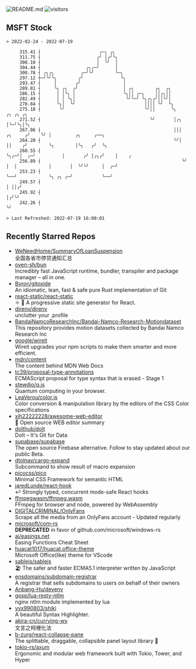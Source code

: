 ![README.md](https://github.com/Gerhut/Gerhut/workflows/README.md/badge.svg)
![visitors](https://visitors.vercel.app/Gerhut/Gerhut?token=8cf69d1f6813d272ef062726b6070c9be4ff72038cfe5a7ded7384a8da65d866)

## MSFT Stock

```
> 2022-02-24 - 2022-07-19

     315.41 ┤                      ╭─╮ ╭╮                                                                        
     311.75 ┤                     ╭╯ │╭╯╰╮                                                                       
     308.10 ┤                     │  ╰╯  │                                                                       
     304.44 ┤                 ╭╮╭─╯      │                                                                       
     300.78 ┤ ╭╮╭╮          ╭─╯╰╯        ╰─╮                                                                     
     297.12 ┼─╯╰╯╰╮        ╭╯              ╰╮                                                                    
     293.47 ┤     │       ╭╯                │                                                                    
     289.81 ┤     ╰╮ ╭╮  ╭╯                 │ ╭╮        ╭╮  ╭╮                                                   
     286.15 ┤      │ │╰╮ │                  ╰╮││ ╭─╮    ││╭╮││                                                   
     282.49 ┤      │ │ ╰╮│                   ╰╯╰─╯ ╰╮╭╮╭╯││╰╯│                                                   
     278.84 ┤      ╰╮│  ╰╯                          ││││ ╰╯  ╰╮                                                  
     275.18 ┤       ╰╯                              ╰╯││      ╰╮             ╭╮ ╭╮ ╭╮                            
     271.52 ┤                                         ╰╯       │╭╮           │╰─╯╰╮│╰╮                           
     267.86 ┤                                                  │││   ╭╮     ╭╯    ╰╯ │         ╭╮     ╭──╮       
     264.20 ┤                                                  ╰╯│   ││    ╭╯        ╰╮        │╰╮   ╭╯  ╰╮      
     260.55 ┤                                                    ╰╮╭─╯│  ╭─╯          │       ╭╯ │╭╮╭╯    │    ╭ 
     256.89 ┤                                                     ╰╯  │  │            │       │  ╰╯╰╯     │  ╭─╯ 
     253.23 ┤                                                         ╰──╯            ╰╮ ╭╮ ╭─╯           ╰──╯   
     249.57 ┤                                                                          │ ││╭╯                    
     245.92 ┤                                                                          │╭╯╰╯                     
     242.26 ┤                                                                          ╰╯                        

> Last Refreshed: 2022-07-19 16:00:01
```

## Recently Starred Repos

- [WeNeedHome/SummaryOfLoanSuspension](https://github.com/WeNeedHome/SummaryOfLoanSuspension)  
  全国各省市停贷通知汇总
- [oven-sh/bun](https://github.com/oven-sh/bun)  
  Incredibly fast JavaScript runtime, bundler, transpiler and package manager – all in one.
- [Byron/gitoxide](https://github.com/Byron/gitoxide)  
  An idiomatic, lean, fast & safe pure Rust implementation of Git
- [react-static/react-static](https://github.com/react-static/react-static)  
  ⚛️ 🚀 A progressive static site generator for React.
- [direnv/direnv](https://github.com/direnv/direnv)  
  unclutter your .profile
- [BandaiNamcoResearchInc/Bandai-Namco-Research-Motiondataset](https://github.com/BandaiNamcoResearchInc/Bandai-Namco-Research-Motiondataset)  
  This repository provides motion datasets collected by Bandai Namco Research Inc
- [google/wireit](https://github.com/google/wireit)  
  Wireit upgrades your npm scripts to make them smarter and more efficient.
- [mdn/content](https://github.com/mdn/content)  
  The content behind MDN Web Docs
- [tc39/proposal-type-annotations](https://github.com/tc39/proposal-type-annotations)  
  ECMAScript proposal for type syntax that is erased - Stage 1
- [stewdio/q.js](https://github.com/stewdio/q.js)  
  Quantum computing in your browser.
- [LeaVerou/color.js](https://github.com/LeaVerou/color.js)  
  Color conversion & manipulation library by the editors of the CSS Color specifications
- [xjh22222228/awesome-web-editor](https://github.com/xjh22222228/awesome-web-editor)  
  🔨  Open source WEB editor summary
- [dolthub/dolt](https://github.com/dolthub/dolt)  
  Dolt – It's Git for Data
- [supabase/supabase](https://github.com/supabase/supabase)  
  The open source Firebase alternative. Follow to stay updated about our public Beta.
- [dtolnay/cargo-expand](https://github.com/dtolnay/cargo-expand)  
  Subcommand to show result of macro expansion
- [picocss/pico](https://github.com/picocss/pico)  
  Minimal CSS Framework for semantic HTML
- [jaredLunde/react-hook](https://github.com/jaredLunde/react-hook)  
  ↩ Strongly typed, concurrent mode-safe React hooks
- [ffmpegwasm/ffmpeg.wasm](https://github.com/ffmpegwasm/ffmpeg.wasm)  
  FFmpeg for browser and node, powered by WebAssembly
- [DIGITALCRIMINAL/OnlyFans](https://github.com/DIGITALCRIMINAL/OnlyFans)  
  Scrape all the media from an OnlyFans account - Updated regularly
- [microsoft/com-rs](https://github.com/microsoft/com-rs)  
  **DEPRECATED** in favor of github.com/microsoft/windows-rs
- [ai/easings.net](https://github.com/ai/easings.net)  
  Easing Functions Cheat Sheet
- [huacat1017/huacat.office-theme](https://github.com/huacat1017/huacat.office-theme)  
  Microsoft Office(like) theme for VScode
- [sablejs/sablejs](https://github.com/sablejs/sablejs)  
  🏖️ The safer and faster ECMA5.1 interpreter written by JavaScript
- [ensdomains/subdomain-registrar](https://github.com/ensdomains/subdomain-registrar)  
  A registrar that sells subdomains to users on behalf of their owners
- [Anbang-Hu/devenv](https://github.com/Anbang-Hu/devenv)  
- [gosp/lua-resty-ntlm](https://github.com/gosp/lua-resty-ntlm)  
  nginx ntlm module implemented by lua
- [yyx990803/shiki](https://github.com/yyx990803/shiki)  
  A beautiful Syntax Highlighter.
- [akira-cn/currying-wy](https://github.com/akira-cn/currying-wy)  
  文言之柯裡化法
- [b-zurg/react-collapse-pane](https://github.com/b-zurg/react-collapse-pane)  
  The splittable, draggable, collapsible panel layout library 🎉
- [tokio-rs/axum](https://github.com/tokio-rs/axum)  
  Ergonomic and modular web framework built with Tokio, Tower, and Hyper
